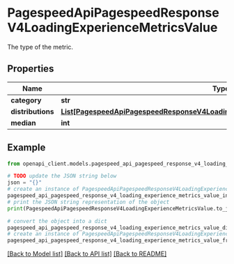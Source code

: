 # PagespeedApiPagespeedResponseV4LoadingExperienceMetricsValue

The type of the metric.

## Properties

Name | Type | Description | Notes
------------ | ------------- | ------------- | -------------
**category** | **str** |  | [optional] 
**distributions** | [**List[PagespeedApiPagespeedResponseV4LoadingExperienceMetricsValueDistributionsInner]**](PagespeedApiPagespeedResponseV4LoadingExperienceMetricsValueDistributionsInner.md) |  | [optional] 
**median** | **int** |  | [optional] 

## Example

```python
from openapi_client.models.pagespeed_api_pagespeed_response_v4_loading_experience_metrics_value import PagespeedApiPagespeedResponseV4LoadingExperienceMetricsValue

# TODO update the JSON string below
json = "{}"
# create an instance of PagespeedApiPagespeedResponseV4LoadingExperienceMetricsValue from a JSON string
pagespeed_api_pagespeed_response_v4_loading_experience_metrics_value_instance = PagespeedApiPagespeedResponseV4LoadingExperienceMetricsValue.from_json(json)
# print the JSON string representation of the object
print(PagespeedApiPagespeedResponseV4LoadingExperienceMetricsValue.to_json())

# convert the object into a dict
pagespeed_api_pagespeed_response_v4_loading_experience_metrics_value_dict = pagespeed_api_pagespeed_response_v4_loading_experience_metrics_value_instance.to_dict()
# create an instance of PagespeedApiPagespeedResponseV4LoadingExperienceMetricsValue from a dict
pagespeed_api_pagespeed_response_v4_loading_experience_metrics_value_from_dict = PagespeedApiPagespeedResponseV4LoadingExperienceMetricsValue.from_dict(pagespeed_api_pagespeed_response_v4_loading_experience_metrics_value_dict)
```
[[Back to Model list]](../README.md#documentation-for-models) [[Back to API list]](../README.md#documentation-for-api-endpoints) [[Back to README]](../README.md)


